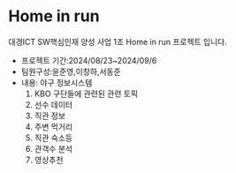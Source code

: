 <h1>Home in run</h1>

대경ICT SW핵심인재 양성 사업 1조 Home in run 프로젝트 입니다.<br>
<ul>
  <li>프로젝트 기간:2024/08/23~2024/09/6</li>
  <li>팀원구성:윤준영,이창하,서동준</li>
  <li>내용: 야구 정보시스템
  <ol style="decimal;"> 
    <li>KBO 구단들에 관련된 관련 토픽</li>
    <li>선수 데이터</li>
    <li>직관 정보</li>
    <li>주변 먹거리</li>
    <li>직관 숙소등</li>
    <li>관객수 분석</li>
    <li>영상추천</li>
  </ol>
  </li>
</ul>
